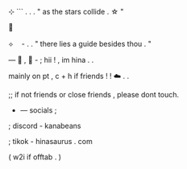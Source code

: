 ⊹ ```  . . . " as the stars collide . ☆ "

🤍 

⟡ㅤ    - . . " there lies a guide besides thou . " 

— 🐚 , 🦈 - ; hii ! , im hina . .

mainly on pt , c + h if friends ! ! ☁️ . .

;; if not friends or close friends , please dont touch.

- — socials ;

; discord - kanabeans

; tikok - hinasaurus . com


( w2i if offtab . )
